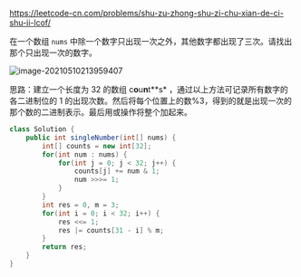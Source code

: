 https://leetcode-cn.com/problems/shu-zu-zhong-shu-zi-chu-xian-de-ci-shu-ii-lcof/

在一个数组 `nums` 中除一个数字只出现一次之外，其他数字都出现了三次。请找出那个只出现一次的数字。

![image-20210510213959407](D:/Program%20Files/typora/Notebook/source/image-20210510213959407.png)



思路：建立一个长度为 32 的数组 c**o**u**n**t**s* ，通过以上方法可记录所有数字的各二进制位的 1 的出现次数。然后将每个位置上的数%3，得到的就是出现一次的那个数的二进制表示。最后用或操作将整个加起来。

```java
class Solution {
    public int singleNumber(int[] nums) {
        int[] counts = new int[32];
        for(int num : nums) {
            for(int j = 0; j < 32; j++) {
                counts[j] += num & 1;
                num >>>= 1;
            }
        }
        int res = 0, m = 3;
        for(int i = 0; i < 32; i++) {
            res <<= 1;
            res |= counts[31 - i] % m;
        }
        return res;
    }
}
```



